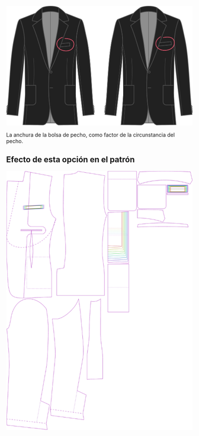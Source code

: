 
![Ancho bolsillo del pecho](chestpocketwidth.svg)

La anchura de la bolsa de pecho, como factor de la circunstancia del pecho.


## Efecto de esta opción en el patrón
![Esta imagen muestra el efecto de esta opción superponiendo varias variantes que tienen un valor diferente para esta opción](jaeger_chestpocketwidth_sample.svg "Efecto de esta opción en el patrón")
